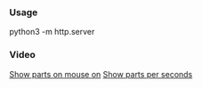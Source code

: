 ### Usage
python3 -m http.server

### Video
[Show parts on mouse on](https://user-images.githubusercontent.com/17183234/218263238-ac16f43f-55e4-4d85-8c95-657908af7dd2.webm)
[Show parts per seconds](https://user-images.githubusercontent.com/17183234/218257113-ce002d0b-29d0-4c1c-badd-8bfbd5c7742d.webm)
